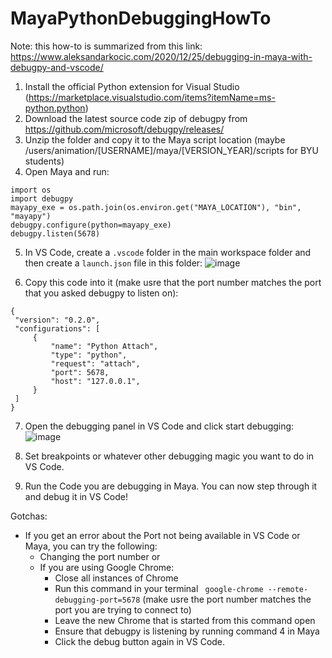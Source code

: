 # MayaPythonDebuggingHowTo
Note: this how-to is summarized from this link: https://www.aleksandarkocic.com/2020/12/25/debugging-in-maya-with-debugpy-and-vscode/

1. Install the official Python extension for Visual Studio (https://marketplace.visualstudio.com/items?itemName=ms-python.python)
2. Download the latest source code zip of debugpy from https://github.com/microsoft/debugpy/releases/
3. Unzip the folder and copy it to the Maya script location (maybe /users/animation/[USERNAME]/maya/[VERSION_YEAR]/scripts for BYU students)
4. Open Maya and run:
```
import os
import debugpy
mayapy_exe = os.path.join(os.environ.get("MAYA_LOCATION"), "bin", "mayapy")
debugpy.configure(python=mayapy_exe)
debugpy.listen(5678)
```
5. In VS Code, create a `.vscode` folder in the main workspace folder and then create a `launch.json` file in this folder:
 ![image](https://github.com/AnsonSavage/MayaPythonDebuggingHowTo/assets/12112399/d2dcf958-baf6-42ac-a6a8-31c59ae96fb5)

6. Copy this code into it (make usre that the port number matches the port that you asked debugpy to listen on):
```
{
 "version": "0.2.0",
 "configurations": [
     {
         "name": "Python Attach",
         "type": "python",
         "request": "attach",
         "port": 5678,
         "host": "127.0.0.1",
     }
 ]
}
```

7. Open the debugging panel in VS Code and click start debugging:
![image](https://github.com/AnsonSavage/MayaPythonDebuggingHowTo/assets/12112399/fb000d0a-2b88-48bc-8814-4e4faafeed2b)

8. Set breakpoints or whatever other debugging magic you want to do in VS Code.
9. Run the Code you are debugging in Maya. You can now step through it and debug it in VS Code!

Gotchas:
 - If you get an error about the Port not being available in VS Code or Maya, you can try the following:
   - Changing the port number or
   - If you are using Google Chrome:
     - Close all instances of Chrome
     - Run this command in your terminal ` google-chrome --remote-debugging-port=5678` (make usre the port number matches the port you are trying to connect to)
     - Leave the new Chrome that is started from this command open
     - Ensure that debugpy is listening by running command 4 in Maya
     - Click the debug button again in VS Code.
